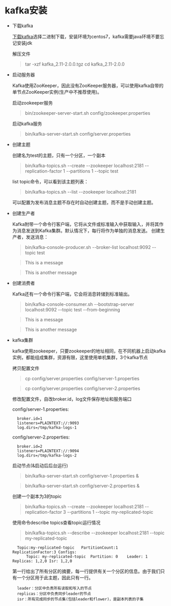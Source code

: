# kafka安装

- 下载kafka

    [下载kafka](http://kafka.apache.org/downloads)选择二进制下载，安装环境为centos7，kafka需要java环境不要忘记安装jdk

    解压文件
    > tar -xzf kafka_2.11-2.0.0.tgz
    > cd kafka_2.11-2.0.0
- 启动服务器

    Kafka使用ZooKeeper，因此没有ZooKeeper服务器，可以使用kafka自带的单节点ZooKeeper实例(生产中不推荐使用)。

    启动zookeeper服务
    > bin/zookeeper-server-start.sh config/zookeeper.properties
    
    启动kafka服务
    > bin/kafka-server-start.sh config/server.properties
- 创建主题

    创建名为test的主题，只有一个分区，一个副本
    > bin/kafka-topics.sh --create --zookeeper localhost:2181 --replication-factor 1 --partitions 1 --topic test

    list topic命令，可以看到该主题列表：
    > bin/kafka-topics.sh --list --zookeeper localhost:2181
   
    可以配置为发布消息主题不存在时自动创建主题，而不是手动创建主题。
- 创建生产者

    Kafka附带一个命令行客户端，它将从文件或标准输入中获取输入，并将其作为消息发送到Kafka集群。默认情况下，每行将作为单独的消息发送。
    创建生产者，发送消息：
    > bin/kafka-console-producer.sh --broker-list localhost:9092 --topic test
    
    > This is a message
    
    > This is another message
- 创建消费者
    
    Kafka还有一个命令行客户端，它会将消息转储到标准输出。
    > bin/kafka-console-consumer.sh --bootstrap-server localhost:9092 --topic test --from-beginning
    
    > This is a message
    
    > This is another message
- kafka集群
    
    kafka使用zookeeper，只要zookeeper的地址相同，在不同机器上启动kafka实例，都能组成集群，资源有限，这里使用单机集群，3个kafka节点
    
    拷贝配置文件
    
    > cp config/server.properties config/server-1.properties
    
    > cp config/server.properties config/server-2.properties
    
    修改配置文件，自改broker.id，log文件保存地址和服务端口
    
    config/server-1.properties:
          
        broker.id=1
        listeners=PLAINTEXT://:9093
        log.dirs=/tmp/kafka-logs-1
        
    config/server-2.properties:
    
        broker.id=2
        listeners=PLAINTEXT://:9094
        log.dirs=/tmp/kafka-logs-2
        
    启动节点(&启动后后台运行)
    
    > bin/kafka-server-start.sh config/server-1.properties &

    > bin/kafka-server-start.sh config/server-2.properties &

    创建一个副本为3的topic
    
    > bin/kafka-topics.sh --create --zookeeper localhost:2181 --replication-factor 3 --partitions 1 --topic my-replicated-topic
    
    使用命令describe topics查看topic运行情况
    
    > bin/kafka-topics.sh --describe --zookeeper localhost:2181 --topic my-replicated-topic
    
        Topic:my-replicated-topic   PartitionCount:1    ReplicationFactor:3 Configs:
            Topic: my-replicated-topic  Partition: 0    Leader: 1   Replicas: 1,2,0 Isr: 1,2,0
    
    第一行给出了所有分区的摘要，每一行提供有关一个分区的信息。由于我们只有一个分区用于此主题，因此只有一行。
    
        leader：分区中负责所有读取和写入的节点
        replicas：分区中负责同步leader的节点
        isr：所有完成同步的节点集(包括leader和flower)，是副本列表的子集
    